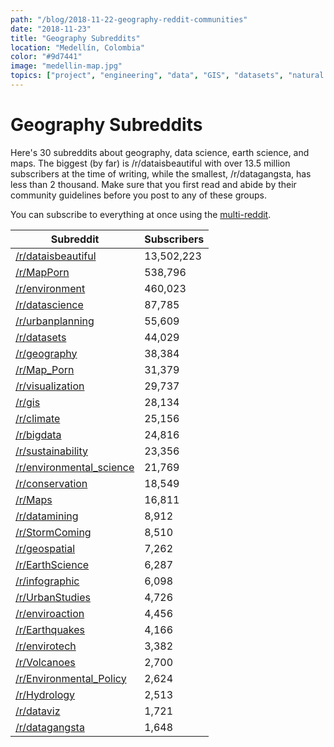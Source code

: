 ```yaml
---
path: "/blog/2018-11-22-geography-reddit-communities"
date: "2018-11-23"
title: "Geography Subreddits"
location: "Medellín, Colombia"
color: "#9d7441"
image: "medellin-map.jpg"
topics: ["project", "engineering", "data", "GIS", "datasets", "natural disasters", "climate change"]
---
```

# Geography Subreddits

Here's 30 subreddits about geography, data science, earth science, and maps. The biggest (by far) is /r/dataisbeautiful with over 13.5 million subscribers at the time of writing, while the smallest, /r/datagangsta, has less than 2 thousand. Make sure that you first read and abide by their community guidelines before you post to any of these groups.

You can subscribe to everything at once using the [multi-reddit](https://www.reddit.com/user/non-/m/data_climate_gis/).

| Subreddit                                                                   | Subscribers |
|-----------------------------------------------------------------------------|-------------|
| [/r/dataisbeautiful](https://www.reddit.com/r/dataisbeautiful/)             | 13,502,223  |
| [/r/MapPorn](https://www.reddit.com/r/MapPorn/)                             | 538,796     |
| [/r/environment](https://www.reddit.com/r/environment/)                     | 460,023     |
| [/r/datascience](https://www.reddit.com/r/datascience/)                     | 87,785      |
| [/r/urbanplanning](https://www.reddit.com/r/urbanplanning/)                 | 55,609      |
| [/r/datasets](https://www.reddit.com/r/datasets/)                           | 44,029      |
| [/r/geography](https://www.reddit.com/r/geography/)                         | 38,384      |
| [/r/Map_Porn](https://www.reddit.com/r/Map_Porn/)                           | 31,379      |
| [/r/visualization](https://www.reddit.com/r/visualization/)                 | 29,737      |
| [/r/gis](https://www.reddit.com/r/gis/)                                     | 28,134      |
| [/r/climate](https://www.reddit.com/r/climate/)                             | 25,156      |
| [/r/bigdata](https://www.reddit.com/r/bigdata/)                             | 24,816      |
| [/r/sustainability](https://www.reddit.com/r/sustainability/)               | 23,356      |
| [/r/environmental_science](https://www.reddit.com/r/environmental_science/) | 21,769      |
| [/r/conservation](https://www.reddit.com/r/conservation/)                   | 18,549      |
| [/r/Maps](https://www.reddit.com/r/Maps/)                                   | 16,811      |
| [/r/datamining](https://www.reddit.com/r/datamining/)                       | 8,912       |
| [/r/StormComing](https://www.reddit.com/r/StormComing/)                     | 8,510       |
| [/r/geospatial](https://www.reddit.com/r/geospatial/)                       | 7,262       |
| [/r/EarthScience](https://www.reddit.com/r/EarthScience/)                   | 6,287       |
| [/r/infographic](https://www.reddit.com/r/infographic/)                     | 6,098       |
| [/r/UrbanStudies](https://www.reddit.com/r/UrbanStudies/)                   | 4,726       |
| [/r/enviroaction](https://www.reddit.com/r/enviroaction/)                   | 4,456       |
| [/r/Earthquakes](https://www.reddit.com/r/Earthquakes/)                     | 4,166       |
| [/r/envirotech](https://www.reddit.com/r/envirotech/)                       | 3,382       |
| [/r/Volcanoes](https://www.reddit.com/r/Volcanoes/)                         | 2,700       |
| [/r/Environmental_Policy](https://www.reddit.com/r/Environmental_Policy/)   | 2,624       |
| [/r/Hydrology](https://www.reddit.com/r/Hydrology/)                         | 2,513       |
| [/r/dataviz](https://www.reddit.com/r/dataviz/)                             | 1,721       |
| [/r/datagangsta](https://www.reddit.com/r/datagangsta/)                     | 1,648       |

